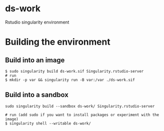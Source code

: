 # ds-work
Rstudio singularity environment

# Building the environment

## Build into an image
```
$ sudo singularity build ds-work.sif Singularity.rstudio-server
# run
$ mkdir -p var && singularity run -B var:/var ./ds-work.sif
```

## Build into a sandbox
```
sudo singularity build --sandbox ds-work/ Singularity.rstudio-server

# run (add sudo if you want to install packages or experiment with the image)
$ singularity shell --writable ds-work/
```
